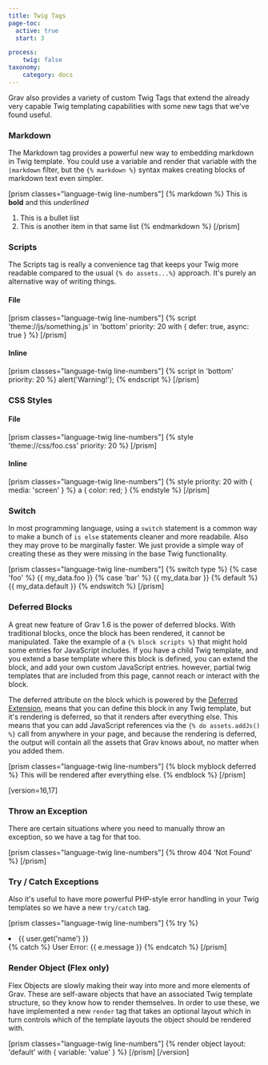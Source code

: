 ```yaml
---
title: Twig Tags
page-toc:
  active: true
  start: 3

process:
    twig: false
taxonomy:
    category: docs
---
```


Grav also provides a variety of custom Twig Tags that extend the already very capable Twig templating capabilities with some new tags that we've found useful.

### Markdown

The Markdown tag provides a powerful new way to embedding markdown in Twig template.  You could use a variable and render that variable with the `|markdown` filter, but the `{% markdown %}` syntax makes creating blocks of markdown text even simpler.

[prism classes="language-twig line-numbers"]
{% markdown %}
This is **bold** and this _underlined_

1. This is a bullet list
2. This is another item in that same list
{% endmarkdown %}
[/prism]

### Scripts

The Scripts tag is really a convenience tag that keeps your Twig more readable compared to the usual `{% do assets...%}` approach.  It's purely an alternative way of writing things.

#### File

[prism classes="language-twig line-numbers"]
{% script 'theme://js/something.js' in 'bottom' priority: 20 with { defer: true, async: true } %}
[/prism]

#### Inline

[prism classes="language-twig line-numbers"]
{% script in 'bottom' priority: 20 %}
    alert('Warning!');
{% endscript %}
[/prism]

### CSS Styles

#### File

[prism classes="language-twig line-numbers"]
{% style 'theme://css/foo.css' priority: 20 %}
[/prism]

#### Inline

[prism classes="language-twig line-numbers"]
{% style priority: 20 with { media: 'screen' } %}
    a { color: red; }
{% endstyle %}
[/prism]

### Switch

In most programming language, using a `switch` statement is a common way to make a bunch of `is else` statements cleaner and more readabile.  Also they may prove to be marginally faster.  We just provide a simple way of creating these as they were missing in the base Twig functionality.

[prism classes="language-twig line-numbers"]
{% switch type %}
  {% case 'foo' %}
     {{ my_data.foo }}
  {% case 'bar' %}
     {{ my_data.bar }}
  {% default %}
     {{ my_data.default }}
{% endswitch %}
[/prism]

### Deferred Blocks

A great new feature of Grav 1.6 is the power of deferred blocks.  With traditional blocks, once the block has been rendered, it cannot be manipulated.  Take the example of a `{% block scripts %}` that might hold some entries for JavaScript includes.  If you have a child Twig template, and you extend a base template where this block is defined, you can extend the block, and add your own custom JavaScript entries.  however, partial twig templates that are included from this page, cannot reach or interact with the block.

The deferred attribute on the block which is powered by the [Deferred Extension](https://github.com/rybakit/twig-deferred-extension), means that you can define this block in any Twig template, but it's rendering is deferred, so that it renders after everything else.  This means that you can add JavaScript references via the `{% do assets.addJs() %}` call from anywhere in your page, and because the rendering is deferred, the output will contain all the assets that Grav knows about, no matter when you added them.

[prism classes="language-twig line-numbers"]
{% block myblock deferred %}
    This will be rendered after everything else.
{% endblock %}
[/prism]

[version=16,17]
### Throw an Exception

There are certain situations where you need to manually throw an exception, so we have a tag for that too.

[prism classes="language-twig line-numbers"]
{% throw 404 'Not Found' %}
[/prism]

### Try / Catch Exceptions

Also it's useful to have more powerful PHP-style error handling in your Twig templates so we have a new `try/catch` tag.

[prism classes="language-twig line-numbers"]
{% try %}
   <li>{{ user.get('name') }}</li>
{% catch %}
   User Error: {{ e.message }}
{% endcatch %}
[/prism]

### Render Object (Flex only)

Flex Objects are slowly making their way into more and more elements of Grav.  These are self-aware objects that have an associated Twig template structure, so they know how to render themselves.  In order to use these, we have implemented a new `render` tag that takes an optional layout which in turn controls which of the template layouts the object should be rendered with.

[prism classes="language-twig line-numbers"]
{% render object layout: 'default' with { variable: 'value' } %}
[/prism]
[/version]

